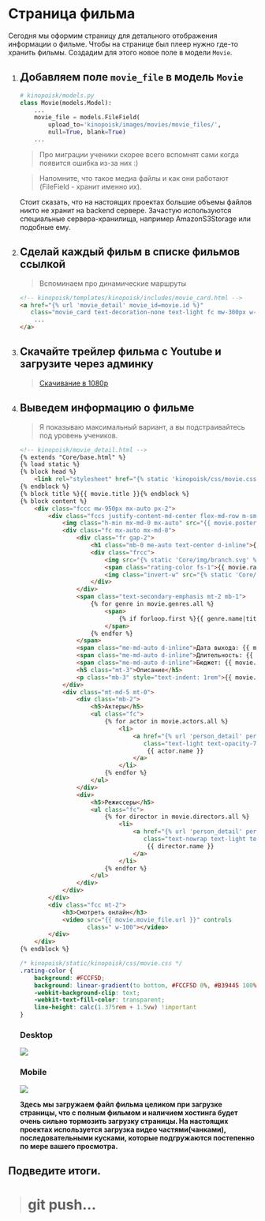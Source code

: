 # Страница фильма

Сегодня мы оформим страницу для детального отображения информации о фильме.
Чтобы на странице был плеер нужно где-то хранить фильмы. 
Создадим для этого новое поле в модели `Movie`. 

1. ## Добавляем поле `movie_file` в модель `Movie`
    ```python
    # kinopoisk/models.py
    class Movie(models.Model):
        ...
        movie_file = models.FileField(
            upload_to='kinopoisk/images/movies/movie_files/',
            null=True, blank=True)
        ...
    ```
    > Про миграции ученики скорее всего вспомнят сами когда появится ошибка из-за них :)
    
    > Напомните, что такое медиа файлы и как они работают (FileField - хранит именно их).

    Стоит сказать, что на настоящих проектах большие объемы файлов никто
    не хранит на backend сервере. Зачастую используются специальные 
    сервера-хранилища, например AmazonS3Storage или подобные ему.
    
2. ## Сделай каждый фильм в списке фильмов ссылкой
    > Вспоминаем про динамические маршруты
    ```html
    <!-- kinopoisk/templates/kinopoisk/includes/movie_card.html -->
    <a href="{% url 'movie_detail' movie_id=movie.id %}"
       class="movie_card text-decoration-none text-light fc mw-300px w-100 hover-scale-2">
        ...
    </a>
    ```

3. ## Скачайте трейлер фильма с Youtube и загрузите через админку
   > [Скачивание в 1080p](https://y2down.cc/en/)

4. ## Выведем информацию о фильме
    > Я показываю максимальный вариант, а вы подстраивайтесь под уровень учеников.
    ```html
    <!-- kinopoisk/movie_detail.html -->
    {% extends "Core/base.html" %}
    {% load static %}
    {% block head %}
        <link rel="stylesheet" href="{% static 'kinopoisk/css/movie.css' %}">
    {% endblock %}
    {% block title %}{{ movie.title }}{% endblock %}
    {% block content %}
        <div class="fccc mw-950px mx-auto px-2">
            <div class="fccs justify-content-md-center flex-md-row m-sm-0 gap-3 mx-auto">
                <img class="h-min mx-md-0 mx-auto" src="{{ movie.poster.url }}" alt="">
                <div class="fc mx-auto mx-md-0">
                    <div class="fr gap-2">
                        <h1 class="mb-0 me-auto text-center d-inline">{{ movie.title }}</h1>
                        <div class="frcc">
                            <img src="{% static 'Core/img/branch.svg' %}" alt="">
                            <span class="rating-color fs-1">{{ movie.rating }}</span>
                            <img class="invert-w" src="{% static 'Core/img/branch.svg' %}" alt="">
                        </div>
                    </div>
                    <span class="text-secondary-emphasis mt-2 mb-1">
                        {% for genre in movie.genres.all %}
                            <span>
                                {% if forloop.first %}{{ genre.name|title }}{% else %}{{ genre.name }}{% endif %}{% if not forloop.last %},{% endif %}
                            </span>
                        {% endfor %}
                    </span>
                    <span class="me-md-auto d-inline">Дата выхода: {{ movie.release_date }}</span>
                    <span class="me-md-auto d-inline">Длительность: {{ movie.duration }} мин.</span>
                    <span class="me-md-auto d-inline">Бюджет: {{ movie.budget }}$</span>
                    <h5 class="mt-3">Описание</h5>
                    <p class="mb-3" style="text-indent: 1rem">{{ movie.description }}</p>
                </div>
                <div class="mt-md-5 mt-0">
                    <div class="mb-2">
                        <h5>Актеры</h5>
                        <ul class="fc">
                            {% for actor in movie.actors.all %}
                                <li>
                                    <a href="{% url 'person_detail' person_id=actor.id %}"
                                       class="text-light text-opacity-75 text-nowrap">
                                        {{ actor.name }}
                                    </a>
                                </li>
                            {% endfor %}
                        </ul>
                    </div>
                    <div>
                        <h5>Режиссеры</h5>
                        <ul class="fc">
                            {% for director in movie.directors.all %}
                                <li>
                                    <a href="{% url 'person_detail' person_id=director.id %}"
                                       class="text-nowrap text-light text-opacity-75">
                                        {{ director.name }}
                                    </a>
                                </li>
                            {% endfor %}
                        </ul>
                    </div>
                </div>
            </div>
            <div class="fcc mt-2">
                <h3>Смотреть онлайн</h3>
                <video src="{{ movie.movie_file.url }}" controls
                       class=" w-100"></video>
            </div>
        </div>
    {% endblock %}
    ```
    ```css
    /* kinopoisk/static/kinopoisk/css/movie.css */
    .rating-color {
        background: #FCCF5D;
        background: linear-gradient(to bottom, #FCCF5D 0%, #B39445 100%);
        -webkit-background-clip: text;
        -webkit-text-fill-color: transparent;
        line-height: calc(1.375rem + 1.5vw) !important
    }
    ```
    ### Desktop
    ![](imgs/img.png)
    ### Mobile
    ![](imgs/img_1.png)
    
    **Здесь мы загружаем файл фильма целиком при загрузке 
    страницы, что с полным фильмом и наличием хостинга будет очень 
    сильно тормозить загрузку страницы. На настоящих проектах используется 
    загрузка видео частями(чанками), последовательными кусками, которые подгружаются 
    постепенно по мере вашего просмотра.**
    

## Подведите итоги.
># git push...
